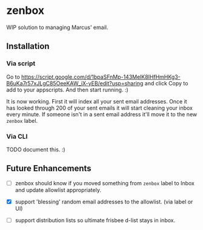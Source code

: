 # zenbox

WIP solution to managing Marcus' email.

## Installation

### Via script

Go to https://script.google.com/d/1bpaSFnMp-143MelK8IHfHmHKg3-B6uKa7r57xJLgC85OeeKAW_iX-yEB/edit?usp=sharing and click Copy to add to your appscripts. And then start running. :)

It is now working. First it will index all your sent email addresses. Once it has looked through 200 of your sent emails it will start cleaning your inbox every minute. If someone isn't in a sent email address it'll move it to the new `zenbox` label.

### Via CLI

TODO document this. :)

## Future Enhancements

- [ ] zenbox should know if you moved something from `zenbox` label to Inbox and update allowlist appropriately.
- [x] support 'blessing' random email addresses to the allowlist. (via label or UI)
- [ ] support distribution lists so ultimate frisbee d-list stays in inbox.

